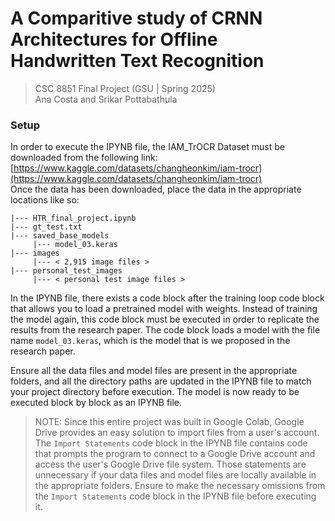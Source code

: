 # A Comparitive study of CRNN Architectures for Offline Handwritten Text Recognition

> CSC 8851 Final Project (GSU | Spring 2025)    
> Ana Costa and Srikar Pottabathula

### Setup
In order to execute the IPYNB file, the IAM_TrOCR Dataset must be downloaded from the following link:
[https://www.kaggle.com/datasets/changheonkim/iam-trocr](https://www.kaggle.com/datasets/changheonkim/iam-trocr)    
Once the data has been downloaded, place the data in the appropriate locations like so:
```
|--- HTR_final_project.ipynb
|--- gt_test.txt
|--- saved_base_models
     |--- model_03.keras
|--- images
     |--- < 2,915 image files >
|--- personal_test_images
     |--- < personal test image files >
```
In the IPYNB file, there exists a code block after the training loop code block that allows you to load a pretrained model with weights.
Instead of training the model again, this code block must be executed in order to replicate the results from the research paper. The code block loads a model with the file name `model_03.keras`, which is the model that is we proposed in the research paper.

Ensure all the data files and model files are present in the appropriate folders, and all the directory paths are updated in the IPYNB file to match your project directory before execution.
The model is now ready to be executed block by block as an IPYNB file.

> NOTE: Since this entire project was built in Google Colab, Google Drive provides an easy solution to import files from a user's account. The `Import Statements` code block in the IPYNB file contains code that prompts the program to connect to a Google Drive account and access the user's Google Drive file system. Those statements are unnecessary if your data files and model files are locally available in the appropriate folders. Ensure to make the necessary omissions from the `Import Statements` code block in the IPYNB file before executing it.
